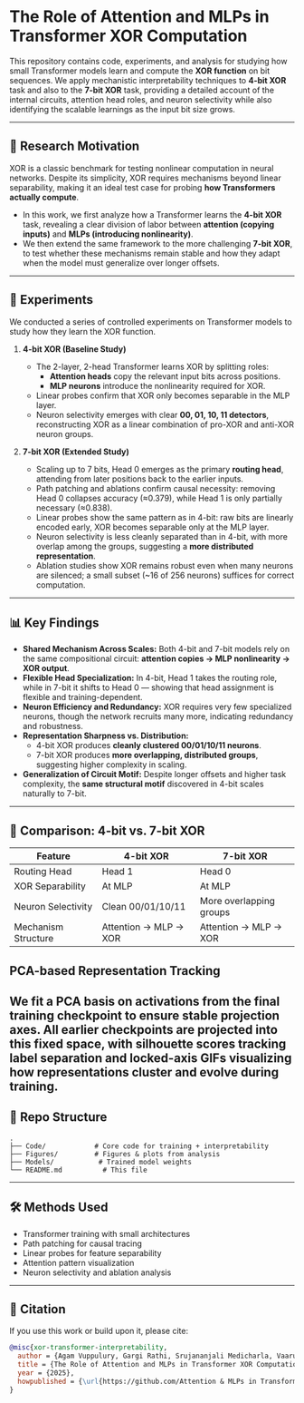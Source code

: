 # The Role of Attention and MLPs in Transformer XOR Computation

This repository contains code, experiments, and analysis for studying how small Transformer models learn and compute the **XOR function** on bit sequences. We apply mechanistic interpretability techniques to **4-bit XOR** task and also to the **7-bit XOR** task, providing a detailed account of the internal circuits, attention head roles, and neuron selectivity while also identifying the scalable learnings as the input bit size grows.  

---

## 🚀 Research Motivation  
XOR is a classic benchmark for testing nonlinear computation in neural networks. Despite its simplicity, XOR requires mechanisms beyond linear separability, making it an ideal test case for probing **how Transformers actually compute**.  

- In this work, we first analyze how a Transformer learns the **4-bit XOR** task, revealing a clear division of labor between **attention (copying inputs)** and **MLPs (introducing nonlinearity)**.  
- We then extend the same framework to the more challenging **7-bit XOR**, to test whether these mechanisms remain stable and how they adapt when the model must generalize over longer offsets.  

---

## 🧪 Experiments  

We conducted a series of controlled experiments on Transformer models to study how they learn the XOR function.  

1. **4-bit XOR (Baseline Study)**  
   - The 2-layer, 2-head Transformer learns XOR by splitting roles:  
     - **Attention heads** copy the relevant input bits across positions.  
     - **MLP neurons** introduce the nonlinearity required for XOR.  
   - Linear probes confirm that XOR only becomes separable in the MLP layer.  
   - Neuron selectivity emerges with clear **00, 01, 10, 11 detectors**, reconstructing XOR as a linear combination of pro-XOR and anti-XOR neuron groups.  

2. **7-bit XOR (Extended Study)**  
   - Scaling up to 7 bits, Head 0 emerges as the primary **routing head**, attending from later positions back to the earlier inputs.  
   - Path patching and ablations confirm causal necessity: removing Head 0 collapses accuracy (≈0.379), while Head 1 is only partially necessary (≈0.838).  
   - Linear probes show the same pattern as in 4-bit: raw bits are linearly encoded early, XOR becomes separable only at the MLP layer.  
   - Neuron selectivity is less cleanly separated than in 4-bit, with more overlap among the groups, suggesting a **more distributed representation**.  
   - Ablation studies show XOR remains robust even when many neurons are silenced; a small subset (~16 of 256 neurons) suffices for correct computation.  

---

## 📊 Key Findings  

- **Shared Mechanism Across Scales:** Both 4-bit and 7-bit models rely on the same compositional circuit: **attention copies → MLP nonlinearity → XOR output**.  
- **Flexible Head Specialization:** In 4-bit, Head 1 takes the routing role, while in 7-bit it shifts to Head 0 — showing that head assignment is flexible and training-dependent.  
- **Neuron Efficiency and Redundancy:** XOR requires very few specialized neurons, though the network recruits many more, indicating redundancy and robustness.  
- **Representation Sharpness vs. Distribution:**  
  - 4-bit XOR produces **cleanly clustered 00/01/10/11 neurons**.  
  - 7-bit XOR produces **more overlapping, distributed groups**, suggesting higher complexity in scaling.  
- **Generalization of Circuit Motif:** Despite longer offsets and higher task complexity, the **same structural motif** discovered in 4-bit scales naturally to 7-bit.

---

## 🔬 Comparison: 4-bit vs. 7-bit XOR  

| Feature                  | 4-bit XOR              | 7-bit XOR              |
|---------------------------|------------------------|------------------------|
| Routing Head              | Head 1                 | Head 0                 |
| XOR Separability          | At MLP                 | At MLP                 |
| Neuron Selectivity        | Clean 00/01/10/11      | More overlapping groups|
| Mechanism Structure       | Attention → MLP → XOR  | Attention → MLP → XOR  |

## PCA-based Representation Tracking

We fit a PCA basis on activations from the final training checkpoint to ensure stable projection axes. All earlier checkpoints are projected into this fixed space, with silhouette scores tracking label separation and locked-axis GIFs visualizing how representations cluster and evolve during training.
---

## 📂 Repo Structure  

```text
.
├── Code/            # Core code for training + interpretability
├── Figures/         # Figures & plots from analysis
├── Models/           # Trained model weights            
└── README.md          # This file
```


---

## 🛠️ Methods Used  

- Transformer training with small architectures  
- Path patching for causal tracing  
- Linear probes for feature separability  
- Attention pattern visualization  
- Neuron selectivity and ablation analysis  

---

## 📌 Citation  

If you use this work or build upon it, please cite:  

```bibtex
@misc{xor-transformer-interpretability,
  author = {Agam Vuppulury, Gargi Rathi, Srujananjali Medicharla, Vaaruni Desai},
  title = {The Role of Attention and MLPs in Transformer XOR Computation},
  year = {2025},
  howpublished = {\url{https://github.com/Attention & MLPs in Transformer XOR}}
}

